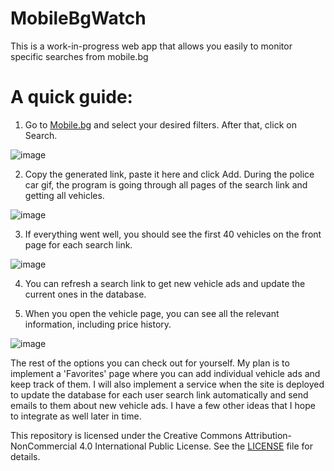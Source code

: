 # MobileBgWatch
This is a work-in-progress web app that allows you easily to monitor specific searches from mobile.bg

# A quick guide:

1. Go to [Mobile.bg](https://www.mobile.bg/) and select your desired filters. After that, click on Search.

![image](https://github.com/user-attachments/assets/061bcf57-7289-4fb5-8901-423bf05de190)

2. Copy the generated link, paste it here and click Add. During the police car gif, the program is going through all pages of the search link and getting all vehicles.

![image](https://github.com/user-attachments/assets/65c7a6a4-a009-4efe-b24f-417a6b0efd52)

3. If everything went well, you should see the first 40 vehicles on the front page for each search link.

![image](https://github.com/user-attachments/assets/1c32ebe7-9bc5-4da0-ab0e-a944122db67d)

4. You can refresh a search link to get new vehicle ads and update the current ones in the database.

5. When you open the vehicle page, you can see all the relevant information, including price history.  

![image](https://github.com/user-attachments/assets/ed2d4cc1-a13d-47cd-99ec-85e01e74175e)

The rest of the options you can check out for yourself. My plan is to implement a 'Favorites' page where you can add individual vehicle ads and keep track of them. I will also implement a service when the site is deployed to update the database for each user search link automatically and send emails to them about new vehicle ads. I have a few other ideas that I hope to integrate as well later in time.

This repository is licensed under the Creative Commons Attribution-NonCommercial 4.0 International Public License. See the [LICENSE](./LICENSE) file for details.
